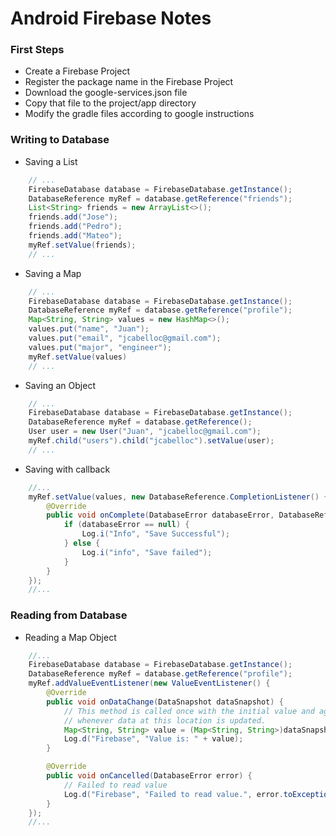 # Android Firebase Notes

### First Steps
* Create a Firebase Project
* Register the package name in the Firebase Project
* Download the google-services.json file
* Copy that file to the project/app directory
* Modify the gradle files according to google instructions


### Writing to Database

* Saving a List
```java 
    // ...
    FirebaseDatabase database = FirebaseDatabase.getInstance();
    DatabaseReference myRef = database.getReference("friends");
    List<String> friends = new ArrayList<>();
    friends.add("Jose");
    friends.add("Pedro");
    friends.add("Mateo");
    myRef.setValue(friends);
    // ...
```

* Saving a Map
```java
    // ...
    FirebaseDatabase database = FirebaseDatabase.getInstance();
    DatabaseReference myRef = database.getReference("profile");
    Map<String, String> values = new HashMap<>();
    values.put("name", "Juan");
    values.put("email", "jcabelloc@gmail.com");
    values.put("major", "engineer");
    myRef.setValue(values)
    // ...
```

* Saving an Object
```java
    // ...
    FirebaseDatabase database = FirebaseDatabase.getInstance();
    DatabaseReference myRef = database.getReference();
    User user = new User("Juan", "jcabelloc@gmail.com");
    myRef.child("users").child("jcabelloc").setValue(user);
    // ...
```

* Saving with callback
```java
    //...
    myRef.setValue(values, new DatabaseReference.CompletionListener() {
        @Override
        public void onComplete(DatabaseError databaseError, DatabaseReference databaseReference) {
            if (databaseError == null) {
                Log.i("Info", "Save Successful");
            } else {
                Log.i("info", "Save failed");
            }
        }
    });
    //...
```

### Reading from Database
* Reading a Map Object
```java
    //...
    FirebaseDatabase database = FirebaseDatabase.getInstance();
    DatabaseReference myRef = database.getReference("profile");
    myRef.addValueEventListener(new ValueEventListener() {
        @Override
        public void onDataChange(DataSnapshot dataSnapshot) {
            // This method is called once with the initial value and again
            // whenever data at this location is updated.
            Map<String, String> value = (Map<String, String>)dataSnapshot.getValue();
            Log.d("Firebase", "Value is: " + value);
        }

        @Override
        public void onCancelled(DatabaseError error) {
            // Failed to read value
            Log.d("Firebase", "Failed to read value.", error.toException());
        }
    });
    //...
```